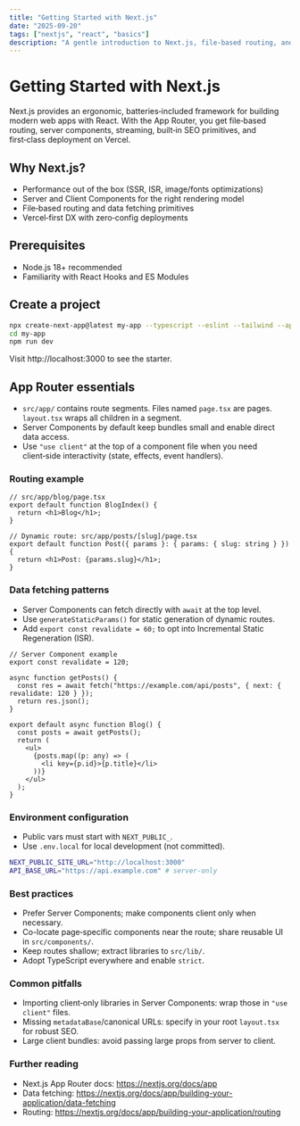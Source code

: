 ```yaml
---
title: "Getting Started with Next.js"
date: "2025-09-20"
tags: ["nextjs", "react", "basics"]
description: "A gentle introduction to Next.js, file-based routing, and the App Router."
---
```


# Getting Started with Next.js

Next.js provides an ergonomic, batteries‑included framework for building modern web apps with React. With the App Router, you get file‑based routing, server components, streaming, built‑in SEO primitives, and first‑class deployment on Vercel.

## Why Next.js?

- Performance out of the box (SSR, ISR, image/fonts optimizations)
- Server and Client Components for the right rendering model
- File‑based routing and data fetching primitives
- Vercel‑first DX with zero‑config deployments

## Prerequisites

- Node.js 18+ recommended
- Familiarity with React Hooks and ES Modules

## Create a project

```bash
npx create-next-app@latest my-app --typescript --eslint --tailwind --app --src-dir
cd my-app
npm run dev
```

Visit http://localhost:3000 to see the starter.

## App Router essentials

- `src/app/` contains route segments. Files named `page.tsx` are pages. `layout.tsx` wraps all children in a segment.
- Server Components by default keep bundles small and enable direct data access.
- Use `"use client"` at the top of a component file when you need client‑side interactivity (state, effects, event handlers).

### Routing example

```tsx
// src/app/blog/page.tsx
export default function BlogIndex() {
  return <h1>Blog</h1>;
}

// Dynamic route: src/app/posts/[slug]/page.tsx
export default function Post({ params }: { params: { slug: string } }) {
  return <h1>Post: {params.slug}</h1>;
}
```

### Data fetching patterns

- Server Components can fetch directly with `await` at the top level.
- Use `generateStaticParams()` for static generation of dynamic routes.
- Add `export const revalidate = 60;` to opt into Incremental Static Regeneration (ISR).

```tsx
// Server Component example
export const revalidate = 120;

async function getPosts() {
  const res = await fetch("https://example.com/api/posts", { next: { revalidate: 120 } });
  return res.json();
}

export default async function Blog() {
  const posts = await getPosts();
  return (
    <ul>
      {posts.map((p: any) => (
        <li key={p.id}>{p.title}</li>
      ))}
    </ul>
  );
}
```

### Environment configuration

- Public vars must start with `NEXT_PUBLIC_`.
- Use `.env.local` for local development (not committed).

```bash
NEXT_PUBLIC_SITE_URL="http://localhost:3000"
API_BASE_URL="https://api.example.com" # server-only
```

### Best practices

- Prefer Server Components; make components client only when necessary.
- Co-locate page‑specific components near the route; share reusable UI in `src/components/`.
- Keep routes shallow; extract libraries to `src/lib/`.
- Adopt TypeScript everywhere and enable `strict`.

### Common pitfalls

- Importing client‑only libraries in Server Components: wrap those in `"use client"` files.
- Missing `metadataBase`/canonical URLs: specify in your root `layout.tsx` for robust SEO.
- Large client bundles: avoid passing large props from server to client.

### Further reading

- Next.js App Router docs: https://nextjs.org/docs/app
- Data fetching: https://nextjs.org/docs/app/building-your-application/data-fetching
- Routing: https://nextjs.org/docs/app/building-your-application/routing
